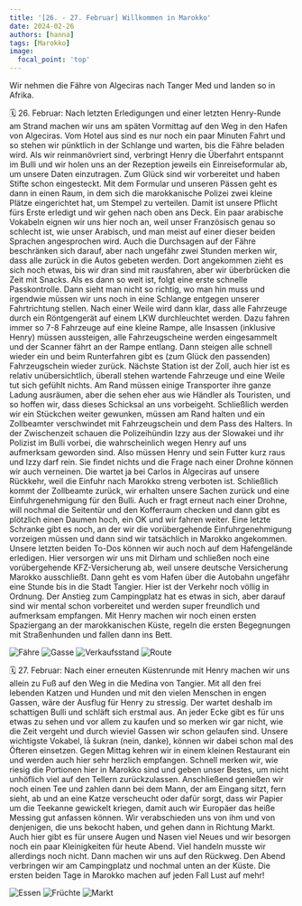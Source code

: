```yaml
---
title: '[26. - 27. Februar] Willkommen in Marokko'
date: 2024-02-26
authors: [hanna]
tags: [Marokko]
image:
  focal_point: 'top'
---
```

Wir nehmen die Fähre von Algeciras nach Tanger Med und landen so in Afrika.

<!--more-->

🗓️ 26. Februar: Nach letzten Erledigungen und einer letzten Henry-Runde am Strand machen wir uns am späten Vormittag auf den Weg in den Hafen von Algeciras. Vom Hotel aus sind es nur noch ein paar Minuten Fahrt und so stehen wir pünktlich in der Schlange und warten, bis die Fähre beladen wird. Als wir reinmanövriert sind, verbringt Henry die Überfahrt entspannt im Bulli und wir holen uns an der Rezeption jeweils ein Einreiseformular ab, um unsere Daten einzutragen. Zum Glück sind wir vorbereitet und haben Stifte schon eingesteckt. Mit dem Formular und unseren Pässen geht es dann in einen Raum, in dem sich die marokkanische Polizei zwei kleine Plätze eingerichtet hat, um Stempel zu verteilen. Damit ist unsere Pflicht fürs Erste erledigt und wir gehen nach oben ans Deck. Ein paar arabische Vokabeln eignen wir uns hier noch an, weil unser Französisch genau so schlecht ist, wie unser Arabisch, und man meist auf einer dieser beiden Sprachen angesprochen wird. Auch die Durchsagen auf der Fähre beschränken sich darauf, aber nach ungefähr zwei Stunden merken wir, dass alle zurück in die Autos gebeten werden. Dort angekommen zieht es sich noch etwas, bis wir dran sind mit rausfahren, aber wir überbrücken die Zeit mit Snacks. Als es dann so weit ist, folgt eine erste schnelle Passkontrolle. Dann sieht man nicht so richtig, wo man hin muss und irgendwie müssen wir uns noch in eine Schlange entgegen unserer Fahrtrichtung stellen. Nach einer Weile wird dann klar, dass alle Fahrzeuge durch ein Röntgengerät auf einem LKW durchleuchtet werden. Dazu fahren immer so 7-8 Fahrzeuge auf eine kleine Rampe, alle Insassen (inklusive Henry) müssen aussteigen, alle Fahrzeugscheine werden eingesammelt und der Scanner fährt an der Rampe entlang. Dann steigen alle schnell wieder ein und beim Runterfahren gibt es (zum Glück den passenden) Fahrzeugschein wieder zurück. Nächste Station ist der Zoll, auch hier ist es relativ unübersichtlich, überall stehen wartende Fahrzeuge und eine Weile tut sich gefühlt nichts. Am Rand müssen einige Transporter ihre ganze Ladung ausräumen, aber die sehen eher aus wie Händler als Touristen, und so hoffen wir, dass dieses Schicksal an uns vorbeigeht. Schließlich werden wir ein Stückchen weiter gewunken, müssen am Rand halten und ein Zollbeamter verschwindet mit Fahrzeugschein und dem Pass des Halters. In der Zwischenzeit schauen die Polizeihündin Izzy aus der Slowakei und ihr Polizist im Bulli vorbei, die wahrscheinlich wegen Henry auf uns aufmerksam geworden sind. Also müssen Henry und sein Futter kurz raus und Izzy darf rein. Sie findet nichts und die Frage nach einer Drohne können wir auch verneinen. Die wartet ja bei Carlos in Algeciras auf unsere Rückkehr, weil die Einfuhr nach Marokko streng verboten ist. Schließlich kommt der Zollbeamte zurück, wir erhalten unsere Sachen zurück und eine Einfuhrgenehmigung für den Bulli. Auch er fragt erneut nach einer Drohne, will nochmal die Seitentür und den Kofferraum checken und dann gibt es plötzlich einen Daumen hoch, ein OK und wir fahren weiter. Eine letzte Schranke gibt es noch, an der wir die vorübergehende Einfuhrgenehmigung vorzeigen müssen und dann sind wir tatsächlich in Marokko angekommen. Unsere letzten beiden To-Dos können wir auch noch auf dem Hafengelände erledigen. Hier versorgen wir uns mit Dirham und schließen noch eine vorübergehende KFZ-Versicherung ab, weil unsere deutsche Versicherung Marokko ausschließt. Dann geht es vom Hafen über die Autobahn ungefähr eine Stunde bis in die Stadt Tangier. Hier ist der Verkehr noch völlig in Ordnung. Der Anstieg zum Campingplatz hat es etwas in sich, aber darauf sind wir mental schon vorbereitet und werden super freundlich und aufmerksam empfangen. Mit Henry machen wir noch einen ersten Spaziergang an der marokkanischen Küste, regeln die ersten Begegnungen mit Straßenhunden und fallen dann ins Bett.

<img src="Faehre.jpg" alt="Fähre" caption="">

<img src="Gasse.jpg" alt="Gasse" caption=" ">

<img src="Verkaeufer.jpg" alt="Verkaufsstand" caption=" ">

<img src="Route_26.02.24.jpg" alt="Route" caption=" ">

🗓️ 27. Februar: Nach einer erneuten Küstenrunde mit Henry machen wir uns allein zu Fuß auf den Weg in die Medina von Tangier. Mit all den frei lebenden Katzen und Hunden und mit den vielen Menschen in engen Gassen, wäre der Ausflug für Henry zu stressig. Der wartet deshalb im schattigen Bulli und schläft sich erstmal aus. An jeder Ecke gibt es für uns etwas zu sehen und vor allem zu kaufen und so merken wir gar nicht, wie die Zeit vergeht und durch wieviel Gassen wir schon gelaufen sind. Unsere wichtigste Vokabel, lā šukran (nein, danke), können wir dabei schon mal des Öfteren einsetzen. Gegen Mittag kehren wir in einem kleinen Restaurant ein und werden auch hier sehr herzlich empfangen. Schnell merken wir, wie riesig die Portionen hier in Marokko sind und geben unser Bestes, um nicht unhöflich viel auf den Tellern zurückzulassen. Anschließend genießen wir noch einen Tee und zahlen dann bei dem Mann, der am Eingang sitzt, fern sieht, ab und an eine Katze verscheucht oder dafür sorgt, dass wir Papier um die Teekanne gewickelt kriegen, damit auch wir Europäer das heiße Messing gut anfassen können. Wir verabschieden uns von ihm und von denjenigen, die uns bekocht haben, und gehen dann in Richtung Markt. Auch hier gibt es für unsere Augen und Nasen viel Neues und wir besorgen noch ein paar Kleinigkeiten für heute Abend. Viel handeln musste wir allerdings noch nicht. Dann machen wir uns auf den Rückweg. Den Abend verbringen wir am Campingplatz und nochmal unten an der Küste. Die ersten beiden Tage in Marokko machen auf jeden Fall Lust auf mehr!

<img src="Essen.jpg" alt="Essen" caption="">

<img src="Fruechte.jpg" alt="Früchte" caption="">

<img src="Gewuerze.jpg" alt="Markt" caption="">

